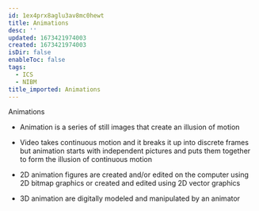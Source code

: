 ```yaml
---
id: 1ex4prx8aglu3av8mc0hewt
title: Animations
desc: ''
updated: 1673421974003
created: 1673421974003
isDir: false
enableToc: false
tags:
  - ICS
  - NIBM
title_imported: Animations
---
```


Animations


-   Animation is a series of still images that create an illusion of motion
  

-   Video takes continuous motion and it breaks it up into discrete frames but animation starts with independent pictures and puts them together to form the illusion of continuous motion
  

-   2D animation figures are created and/or edited on the computer using 2D bitmap graphics or created and edited using 2D vector graphics
  

-   3D animation are digitally modeled and manipulated by an animator
